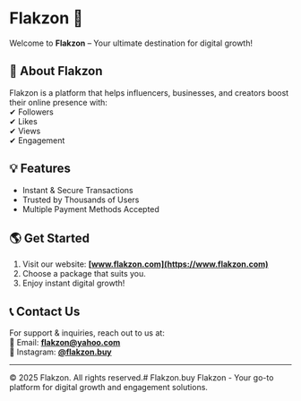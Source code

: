 # Flakzon 🚀  

Welcome to **Flakzon** – Your ultimate destination for digital growth!  

## 📌 About Flakzon  
Flakzon is a platform that helps influencers, businesses, and creators boost their online presence with:  
✔ Followers  
✔ Likes  
✔ Views  
✔ Engagement  

## 💡 Features  
- Instant & Secure Transactions  
- Trusted by Thousands of Users  
- Multiple Payment Methods Accepted  

## 🌎 Get Started  
1. Visit our website: **[www.flakzon.com](https://www.flakzon.com)**  
2. Choose a package that suits you.  
3. Enjoy instant digital growth!  

## 📞 Contact Us  
For support & inquiries, reach out to us at:  
📧 Email: **flakzon@yahoo.com**  
📩 Instagram: **[@flakzon.buy](https://www.instagram.com/flakzon.buy)**  

---
© 2025 Flakzon. All rights reserved.# Flakzon.buy
Flakzon - Your go-to platform for digital growth and engagement solutions.
